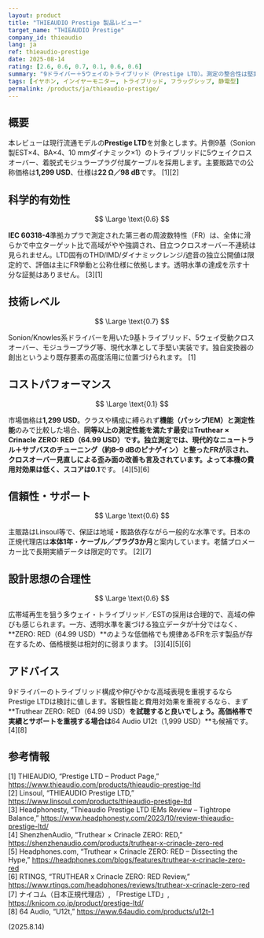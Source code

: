 ```yaml
---
layout: product
title: "THIEAUDIO Prestige 製品レビュー"
target_name: "THIEAUDIO Prestige"
company_id: thieaudio
lang: ja
ref: thieaudio-prestige
date: 2025-08-14
rating: [2.6, 0.6, 0.7, 0.1, 0.6, 0.6]
summary: "9ドライバー＋5ウェイのトライブリッド（Prestige LTD）。測定の整合性は堅実ですが、Truthear ZERO: RED（64.99 USD）のように“同等以上の測定性能”を満たす低価格品が存在するため、費用対効果は厳しいです。"
tags: [イヤホン, インイヤーモニター, トライブリッド, フラッグシップ, 静電型]
permalink: /products/ja/thieaudio-prestige/
---
```

## 概要

本レビューは現行流通モデルの**Prestige LTD**を対象とします。片側9基（Sonion製EST×4、BA×4、10 mmダイナミック×1）のトライブリッドに5ウェイクロスオーバー、着脱式モジュラープラグ付属ケーブルを採用します。主要販路での公称価格は**1,299 USD**、仕様は**22 Ω／98 dB**です。 [1][2]

## 科学的有効性

$$ \Large \text{0.6} $$

**IEC 60318-4**準拠カプラで測定された第三者の周波数特性（FR）は、全体に滑らかで中立ターゲット比で高域がやや強調され、目立つクロスオーバー不連続は見られません。LTD固有のTHD/IMD/ダイナミックレンジ/遮音の独立公開値は限定的で、評価は主にFR挙動と公称仕様に依拠します。透明水準の達成を示す十分な証拠はありません。 [3][1]

## 技術レベル

$$ \Large \text{0.7} $$

Sonion/Knowles系ドライバーを用いた9基トライブリッド、5ウェイ受動クロスオーバー、モジュラープラグ等、現代水準として手堅い実装です。独自変換器の創出というより既存要素の高度活用に位置づけられます。 [1]

## コストパフォーマンス

$$ \Large \text{0.1} $$

市場価格は**1,299 USD**。クラスや構成に縛られず**機能（パッシブIEM）と測定性能**のみで比較した場合、**同等以上の測定性能を満たす最安**は**Truthear × Crinacle ZERO: RED（64.99 USD）**です。独立測定では、現代的なニュートラル＋サブバスのチューニング（**約8–9 dB**のピナゲイン）と整ったFRが示され、クロスオーバー見直しによる歪み面の改善も言及されています。よって本機の費用対効果は低く、スコアは**0.1**です。 [4][5][6]

## 信頼性・サポート

$$ \Large \text{0.6} $$

主販路はLinsoul等で、保証は地域・販路依存ながら一般的な水準です。日本の正規代理店は**本体1年**・**ケーブル／プラグ3か月**と案内しています。老舗プロメーカー比で長期実績データは限定的です。 [2][7]

## 設計思想の合理性

$$ \Large \text{0.6} $$

広帯域再生を狙う多ウェイ・トライブリッド／ESTの採用は合理的で、高域の伸びも感じられます。一方、透明水準を裏づける独立データが十分ではなく、**ZERO: RED（64.99 USD）**のような低価格でも規律あるFRを示す製品が存在するため、価格根拠は相対的に弱まります。 [3][4][5][6]

## アドバイス

9ドライバーのトライブリッド構成や伸びやかな高域表現を重視するならPrestige LTDは検討に値します。客観性能と費用対効果を重視するなら、まず**Truthear ZERO: RED（64.99 USD）**を試聴すると良いでしょう。高価格帯で実績とサポートを重視する場合は**64 Audio U12t（1,999 USD）**も候補です。 [4][8]

## 参考情報

[1] THIEAUDIO, “Prestige LTD – Product Page,” https://www.thieaudio.com/products/thieaudio-prestige-ltd  
[2] Linsoul, “THIEAUDIO Prestige LTD,” https://www.linsoul.com/products/thieaudio-prestige-ltd  
[3] Headphonesty, “Thieaudio Prestige LTD IEMs Review – Tightrope Balance,” https://www.headphonesty.com/2023/10/review-thieaudio-prestige-ltd/  
[4] ShenzhenAudio, “Truthear × Crinacle ZERO: RED,” https://shenzhenaudio.com/products/truthear-x-crinacle-zero-red  
[5] Headphones.com, “Truthear × Crinacle ZERO: RED – Dissecting the Hype,” https://headphones.com/blogs/features/truthear-x-crinacle-zero-red  
[6] RTINGS, “TRUTHEAR x Crinacle ZERO: RED Review,” https://www.rtings.com/headphones/reviews/truthear-x-crinacle-zero-red  
[7] ナイコム（日本正規代理店）, 「Prestige LTD」, https://knicom.co.jp/product/prestige-ltd/  
[8] 64 Audio, “U12t,” https://www.64audio.com/products/u12t-1

(2025.8.14)

